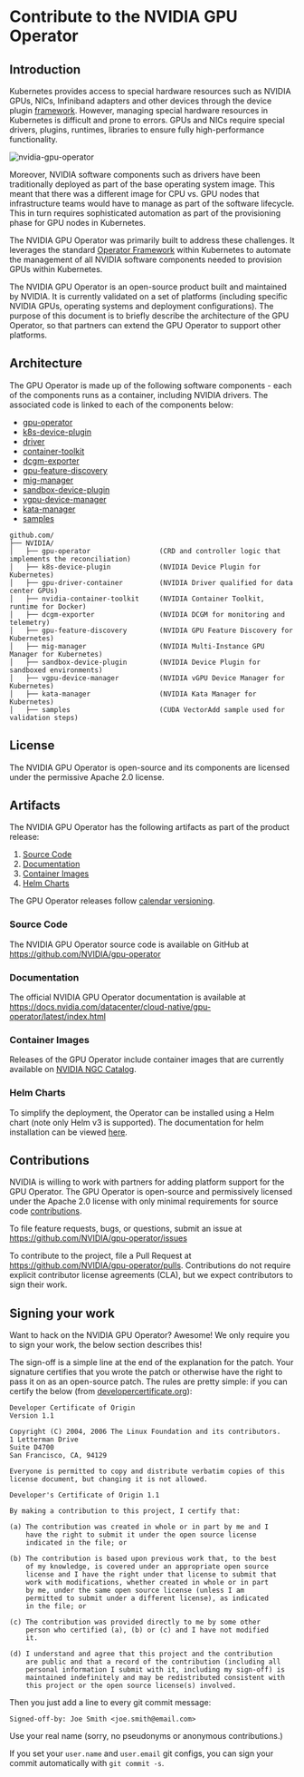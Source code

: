 # Contribute to the NVIDIA GPU Operator

## Introduction
Kubernetes provides access to special hardware resources such as NVIDIA GPUs, NICs, Infiniband adapters and other devices through the device plugin [framework](https://kubernetes.io/docs/concepts/extend-kubernetes/compute-storage-net/device-plugins/).
However, managing special hardware resources in Kubernetes is difficult and prone to errors. GPUs and NICs require special drivers, plugins, runtimes, libraries to ensure fully high-performance functionality.

![nvidia-gpu-operator](https://www.nvidia.com/content/dam/en-zz/Solutions/Data-Center/egx/nvidia-egx-platform-gold-image-full-2c50-d@2x.jpg)

Moreover, NVIDIA software components such as drivers have been traditionally deployed as part of the base operating system image. This meant that there was a different image for CPU vs. GPU nodes that infrastructure teams would have to manage as part of the software lifecycle. This in turn requires sophisticated automation as part of the provisioning phase for GPU nodes in Kubernetes.

The NVIDIA GPU Operator was primarily built to address these challenges. It leverages the standard [Operator Framework](https://cloud.redhat.com/blog/introducing-the-operator-framework) within Kubernetes to automate the management of all NVIDIA software components needed to provision GPUs within Kubernetes.

The NVIDIA GPU Operator is an open-source product built and maintained by NVIDIA. It is currently validated on a set of platforms (including specific NVIDIA GPUs, operating systems and deployment configurations). The purpose of this document is to briefly describe the architecture of the GPU Operator, so that partners can extend the GPU Operator to support other platforms.

## Architecture
The GPU Operator is made up of the following software components - each of the components runs as a container, including NVIDIA drivers. The associated code is linked to each of the components below:

* [gpu-operator](https://github.com/NVIDIA/gpu-operator)
* [k8s-device-plugin](https://github.com/NVIDIA/k8s-device-plugin)
* [driver](https://github.com/NVIDIA/gpu-driver-container)
* [container-toolkit](https://github.com/NVIDIA/nvidia-container-toolkit)
* [dcgm-exporter](https://github.com/NVIDIA/dcgm-exporter)
* [gpu-feature-discovery](https://github.com/NVIDIA/k8s-device-plugin)
* [mig-manager](https://github.com/NVIDIA/mig-parted)
* [sandbox-device-plugin](https://github.com/NVIDIA/kubevirt-gpu-device-plugin)
* [vgpu-device-manager](https://github.com/NVIDIA/vgpu-device-manager)
* [kata-manager](https://github.com/NVIDIA/k8s-kata-manager)
* [samples](https://github.com/NVIDIA/k8s-samples)

```
github.com/
├── NVIDIA/
│   ├── gpu-operator                 (CRD and controller logic that implements the reconciliation)
│   ├── k8s-device-plugin            (NVIDIA Device Plugin for Kubernetes)
│   ├── gpu-driver-container         (NVIDIA Driver qualified for data center GPUs)
│   ├── nvidia-container-toolkit     (NVIDIA Container Toolkit, runtime for Docker)
│   ├── dcgm-exporter                (NVIDIA DCGM for monitoring and telemetry)
│   ├── gpu-feature-discovery        (NVIDIA GPU Feature Discovery for Kubernetes)
│   ├── mig-manager                  (NVIDIA Multi-Instance GPU Manager for Kubernetes)
│   ├── sandbox-device-plugin        (NVIDIA Device Plugin for sandboxed environments)
│   ├── vgpu-device-manager          (NVIDIA vGPU Device Manager for Kubernetes)
│   ├── kata-manager                 (NVIDIA Kata Manager for Kubernetes)
│   ├── samples                      (CUDA VectorAdd sample used for validation steps)
```

## License
The NVIDIA GPU Operator is open-source and its components are licensed under the permissive Apache 2.0 license.

## Artifacts
The NVIDIA GPU Operator has the following artifacts as part of the product release:
1. [Source Code](#source-code)
1. [Documentation](#documentation)
1. [Container Images](#container-images)
1. [Helm Charts](#helm-charts)

The GPU Operator releases follow [calendar versioning](https://calver.org/).

### <a name="source-code"></a> Source Code

The NVIDIA GPU Operator source code is available on GitHub at https://github.com/NVIDIA/gpu-operator

### <a name="source-code"></a> Documentation

The official NVIDIA GPU Operator documentation is available at https://docs.nvidia.com/datacenter/cloud-native/gpu-operator/latest/index.html

### <a name="container-images"></a> Container Images

Releases of the GPU Operator include container images that are currently available on [NVIDIA NGC Catalog](https://ngc.nvidia.com/).

### <a name="helm-charts"></a> Helm Charts
To simplify the deployment, the Operator can be installed using a Helm chart (note only Helm v3 is supported). The documentation for helm installation
can be viewed [here](https://docs.nvidia.com/datacenter/cloud-native/gpu-operator/getting-started.html#install-helm).


## Contributions
NVIDIA is willing to work with partners for adding platform support for the GPU Operator. The GPU Operator is open-source and permissively licensed under the Apache 2.0 license with only minimal requirements for source code [contributions](#signing).

To file feature requests, bugs, or questions, submit an issue at https://github.com/NVIDIA/gpu-operator/issues

To contribute to the project, file a Pull Request at https://github.com/NVIDIA/gpu-operator/pulls. Contributions do not require explicit contributor license agreements (CLA), but we expect contributors to sign their work.

## <a name="signing"></a>Signing your work

Want to hack on the NVIDIA GPU Operator? Awesome!
We only require you to sign your work, the below section describes this!

The sign-off is a simple line at the end of the explanation for the patch. Your
signature certifies that you wrote the patch or otherwise have the right to pass
it on as an open-source patch. The rules are pretty simple: if you can certify
the below (from [developercertificate.org](http://developercertificate.org/)):

```
Developer Certificate of Origin
Version 1.1

Copyright (C) 2004, 2006 The Linux Foundation and its contributors.
1 Letterman Drive
Suite D4700
San Francisco, CA, 94129

Everyone is permitted to copy and distribute verbatim copies of this
license document, but changing it is not allowed.

Developer's Certificate of Origin 1.1

By making a contribution to this project, I certify that:

(a) The contribution was created in whole or in part by me and I
    have the right to submit it under the open source license
    indicated in the file; or

(b) The contribution is based upon previous work that, to the best
    of my knowledge, is covered under an appropriate open source
    license and I have the right under that license to submit that
    work with modifications, whether created in whole or in part
    by me, under the same open source license (unless I am
    permitted to submit under a different license), as indicated
    in the file; or

(c) The contribution was provided directly to me by some other
    person who certified (a), (b) or (c) and I have not modified
    it.

(d) I understand and agree that this project and the contribution
    are public and that a record of the contribution (including all
    personal information I submit with it, including my sign-off) is
    maintained indefinitely and may be redistributed consistent with
    this project or the open source license(s) involved.
```

Then you just add a line to every git commit message:

    Signed-off-by: Joe Smith <joe.smith@email.com>

Use your real name (sorry, no pseudonyms or anonymous contributions.)

If you set your `user.name` and `user.email` git configs, you can sign your
commit automatically with `git commit -s`.
